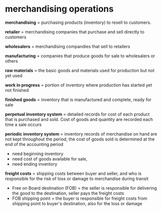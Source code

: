 
# merchandising operations

**merchandising** = purchasing products (inventory) to resell to customers.

**retailer** = merchandising companies that purchase and sell directly to customers

**wholesalers** = merchandising compandies that sell to retailers

**manufacturing** = companies that produce goods for sale to wholesalers or others 

**raw materials** = the basic goods and materials used for production but not yet used

**work in progress** = portion of inventory where production has started yet not finished

**finished goods** = inventory that is manufactured and complete, ready for sale

**perpetual inventory system** = detailed records for cost of each product that is purchased and sold. Cost of goods and quantity are recorded each time a sale occurs


**periodic inventory system** = inventory records of merchandise on hand are not kept throughout the period, the cost of goods sold is determined at the end of the accounting period

- need beginning inventory
- need cost of goods available for sale, 
- need ending inventory

**freight costs** = shipping costs between buyer and seller, and who is responsible for the risk of loss or damage to merchandise during transit

- Free on Board destination (FOB) = the seller is responsible for delivering the good to the destination, seller pays the freight costs
- FOB shipping point = the buyer is responsible for freight costs from shipping point to buyer's destination, also for the loss or damage

